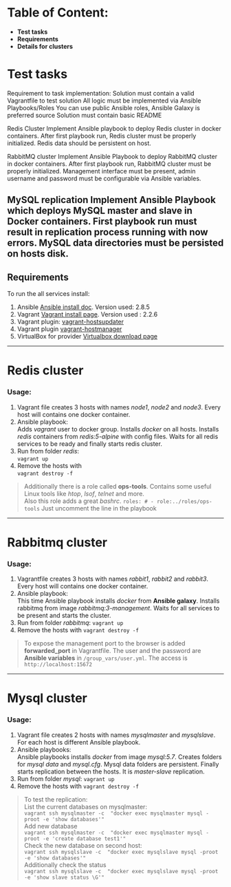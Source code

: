 # Table of Content:
* **Test tasks**
* **Requirements**
* **Details for clusters**


# Test tasks
Requirement to task implementation:
Solution must contain a valid Vagrantfile to test solution
All logic must be implemented via Ansible Playbooks/Roles
You can use public Ansible roles, Ansible Galaxy is preferred source
Solution must contain basic README

Redis Cluster
Implement Ansible playbook to deploy Redis cluster in docker containers.
After first playbook run, Redis cluster must be properly initialized. Redis data should be persistent on host.

RabbitMQ cluster
Implement Ansible Playbook to deploy RabbitMQ cluster in docker containers.
After first playbook run, RabbitMQ cluster must be properly initialized. Management interface must be present, admin username and password must be configurable via Ansible variables.

MySQL replication
Implement Ansible Playbook which deploys MySQL master and slave in Docker containers. First playbook run must result in replication process running with now errors. MySQL data directories must be persisted on hosts disk.
----
## Requirements
To run the all services install:

1. Ansible [Ansible install doc](https://docs.ansible.com/ansible/latest/installation_guide/intro_installation.html). Version used: 2.8.5
2. Vagrant [Vagrant install page](https://www.vagrantup.com/downloads.html). Version used : 2.2.6
3. Vagrant plugin: [vagrant-hostsupdater](https://github.com/cogitatio/vagrant-hostsupdater)
4. Vagrant plugin [vagrant-hostmanager](https://github.com/devopsgroup-io/vagrant-hostmanager)
5. VirtualBox for provider [Virtualbox download page](https://www.virtualbox.org/)
----

# Redis cluster
### Usage:
1. Vagrant file creates 3 hosts with names *node1*, *node2* and *node3*. Every host will contains one docker container.
2. Ansible playbook:  
Adds *vagrant* user to docker group. Installs *docker* on all hosts. Installs *redis* containers from *redis:5-alpine* with config files. Waits for all redis services to be ready and finally starts redis cluster.
3. Run from folder *redis*:  
`vagrant up`
4. Remove the hosts with   
`vagrant destroy -f`



> Additionally there is a role called **ops-tools**. Contains some useful Linux tools like *htop*, *lsof*, *telnet* and more.   
Also this role adds a great *bashrc*. 
``roles:
    # - role:../roles/ops-tools``
Just uncomment the line in the playbook

----

# Rabbitmq cluster
### Usage:
1. Vagrantfile creates 3 hosts with names *rabbit1*, *rabbit2* and *rabbit3*. Every host will contains one docker container.
2. Ansible playbook:  
This time Ansible playbook installs *docker* from **Ansible galaxy**. Installs rabbitmq from image *rabbitmq:3-management*. Waits for all services to be present and starts the cluster.
3. Run from folder *rabbitmq*:
    `vagrant up`
4. Remove the hosts with `vagrant destroy -f`



> To expose the management port to the browser is added **forwarded_port** in Vagrantfile. 
The user and the password are **Ansible variables** in ``/group_vars/user.yml``. The access is
``http://localhost:15672``

----

# Mysql cluster
### Usage:
1. Vagrant file creates 2 hosts with names *mysqlmaster* and *mysqlslave*. For each host is different Ansible playbook.
2. Ansible playbooks:  
Ansible playbooks installs *docker* from image *mysql:5.7*. Creates folders for *mysql data* and *mysql.cfg*. Mysql data folders are persistent. Finally starts replication between the hosts. It is *master-slave* replication.
3. Run from folder *mysql*:
    `vagrant up`
4. Remove the hosts with `vagrant destroy -f`



> To test the replication:  
List the current databases on mysqlmaster:  
 ``vagrant ssh mysqlmaster -c  "docker exec mysqlmaster mysql -proot -e 'show databases'"``  
Add new database  
``vagrant ssh mysqlmaster -c  "docker exec mysqlmaster mysql -proot -e 'create database test1'"``  
Check the new database on second host:  
``vagrant ssh mysqlslave -c  "docker exec mysqlslave mysql -proot -e 'show databases'"``  
Additionally check the status  
``vagrant ssh mysqlslave -c  "docker exec mysqlslave mysql -proot -e 'show slave status \G'"``